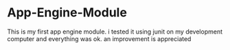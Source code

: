 # App-Engine-Module
This is my first app engine module. i tested it using junit on my development computer and everything was ok.
an improvement is appreciated
